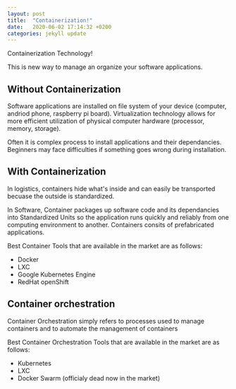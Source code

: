 ```yaml
---
layout: post
title:  "Containerization!"
date:   2020-06-02 17:14:32 +0200
categories: jekyll update
---
```

Containerization Technology!

This is new way to manage an organize your software applications. 

## Without Containerization
Software applications are installed on file system of your device (computer, andriod phone, raspberry pi board). Virtualization technology allows for more efficient utilization of physical computer hardware (processor, memory, storage). 

Often it is complex process to install applications and their dependancies. Beginners may face difficulties if something goes wrong during installation.  

## With Containerization

In logistics, containers hide what's inside and can easily be transported becuase the outside is standardized. 

In Software, Container packages up software code and its dependancies into Standardized Units so the application runs quickly and reliably from one computing environment to another. Containers consits of prefabricated applications. 

Best Container Tools that are available in the market are as follows:
* Docker
* LXC
* Google Kubernetes Engine
* RedHat openShift

## Container orchestration

Container Orchestration simply refers to processes used to manage containers and to automate the management of containers

Best Container Orchestration Tools that are available in the market are as follows:
* Kubernetes
* LXC
* Docker Swarm (officialy dead now in the market)
